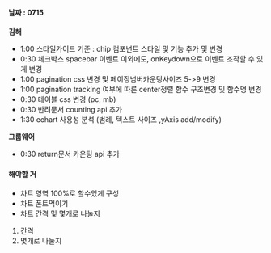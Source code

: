 
#### 날짜 : 0715

**김해**
- 1:00 스타일가이드 기준 : chip 컴포넌트 스타일 및 기능 추가 및 변경
- 0:30 체크박스 spacebar 이벤트 이외에도, onKeydown으로 이벤트 조작할 수 있게 변경 
- 1:00 pagination css 변경 및 페이징넘버카운팅사이즈 5->9 변경
- 1:00 pagination tracking 여부에 따른 center정렬 함수 구조변경 및 함수명 변경
- 0:30 테이블 css 변경 (pc, mb)
- 0:30 반려문서 counting api 추가
- 1:30 echart 사용성 분석 (범례, 텍스트 사이즈 ,yAxis add/modify)

**그룹웨어**
- 0:30 return문서 카운팅 api 추가


#### 해야할 거
- 차트 영역 100%로 할수있게 구성
- 차트 폰트먹이기
- 차트 간격 및 몇개로 나눌지


1. 간격
2. 몇개로 나눌지


